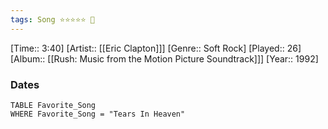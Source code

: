 ```yaml
---
tags: Song ⭐⭐⭐⭐⭐ 💛
---
```

[Time:: 3:40]
[Artist:: [[Eric Clapton]]]
[Genre:: Soft Rock]
[Played:: 26]
[Album:: [[Rush: Music from the Motion Picture Soundtrack]]]
[Year:: 1992]
### Dates
````dataview
TABLE Favorite_Song
WHERE Favorite_Song = "Tears In Heaven"
````